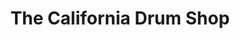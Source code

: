 ---
title: "The California Drum Shop"
url: /bethlehem/the-california-drum-shop/
shop: musical instrument
---